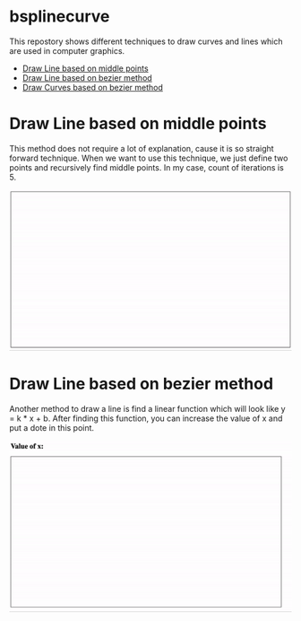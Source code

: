 # bsplinecurve

This repostory shows different techniques to draw curves and lines which are used in computer graphics.

-   [Draw Line based on middle points](#draw-line-based-on-middle-points)
-   [Draw Line based on bezier method](#draw-line-based-on-bezier-method)
-   [Draw Curves based on bezier method](#draw-curves-based-on-bezier-method)

# Draw Line based on middle points

This method does not require a lot of explanation, cause it is so straight forward technique. When we want to use this technique, we just define two points and recursively find middle points. In my case, count of iterations is 5.

![Demo middle gif](demos/demo-middle.gif)

# Draw Line based on bezier method

Another method to draw a line is find a linear function which will look like y = k \* x + b. After finding this function, you can increase the value of x and put a dote in this point.

![Demo line gif](demos/demo-line.gif)
